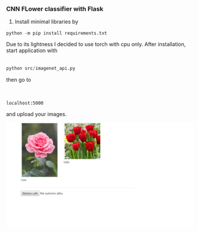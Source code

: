 ### CNN FLower classifier with Flask 


1. Install minimal libraries by 


``` 
python -m pip install requirements.txt

```

Due to its lightness I decided to use torch with cpu only. 
After installation, 
start application with

``` python

python src/imagenet_api.py


```


then go to 


``` 


localhost:5000

```



and upload your images. 


![image](images/example.png)
